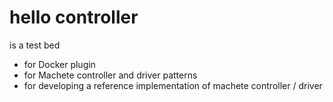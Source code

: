 hello controller
================

is a test bed

  + for Docker plugin
  + for Machete controller and driver patterns
  + for developing a reference implementation of machete controller / driver